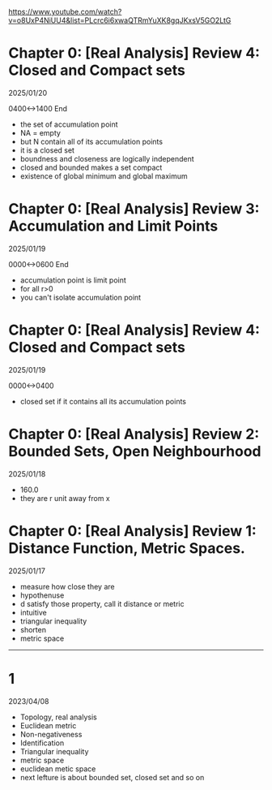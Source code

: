 https://www.youtube.com/watch?v=o8UxP4NiUU4&list=PLcrc6i6xwaQTRmYuXK8gqJKxsV5GO2LtG

# Chapter 0: [Real Analysis] Review 4: Closed and Compact sets

2025/01/20

0400<->1400 End

- the set of accumulation point
- NA = empty
- but N contain all of its accumulation points
- it is a closed set
- boundness and closeness are logically independent
- closed and bounded makes a set compact
- existence of global minimum and global maximum

# Chapter 0: [Real Analysis] Review 3: Accumulation and Limit Points

2025/01/19

0000<->0600 End

- accumulation point is limit point
- for all r>0
- you can't isolate accumulation point

# Chapter 0: [Real Analysis] Review 4: Closed and Compact sets

2025/01/19

0000<->0400

- closed set if it contains all its accumulation points

# Chapter 0: [Real Analysis] Review 2: Bounded Sets, Open Neighbourhood

2025/01/18

- 160.0
- they are r unit away from x

# Chapter 0: [Real Analysis] Review 1: Distance Function, Metric Spaces.

2025/01/17

- measure how close they are
- hypothenuse
- d satisfy those property, call it distance or metric
- intuitive
- triangular inequality
- shorten
- metric space

----

# 1

2023/04/08

- Topology, real analysis
- Euclidean metric
- Non-negativeness
- Identification
- Triangular inequality
- metric space
- euclidean metic space
- next lefture is about bounded set, closed set and so on
